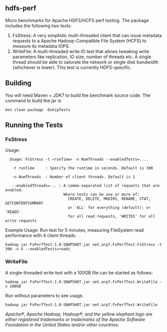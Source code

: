 ## hdfs-perf

Micro benchmarks for Apache HDFS/HCFS perf testing. The package includes the following two tests:

1. FsStress: A very simplistic multi-threaded client that can issue metadata requests to a Apache Hadoop-Compatible File System (HCFS) to measure its metadata IOPS.
1. WriteFile: A multi-threaded write IO test that allows tweaking write parameters like replication, IO size, number of threads etc. A single thread should be able to saturate the network or single disk bandwidth (whichever is lower). This test is currently HDFS-specific.

## Building

You will need Maven + JDK7 to build the benchmark source code. The command to build the jar is

    mvn clean package -DskipTests


## Running the Tests

### FsStress

Usage:
```
  Usage: FsStress -t <runTime> -n NumThreads --enabledTests=....

   -t runTime     : Specify the runtime in seconds. Default is 300

   -n NumThreads  : Number of client threads. Default is 1

   --enabledThreads=... : A comma-separated list of requests that are enabled.
                          Where tests can be one or more of:
                            CREATE, DELETE, MKDIRS, RENAME, STAT, GETCONTENTSUMMARY
                            or 'ALL' for everything (default); or 'READS'
                            for all read requests, 'WRITES' for all write requests
```

Example Usage:
Run test for 5 minutes, measuring FileSystem read performance with 4 client threads.
```
hadoop jar FsPerfTest-1.0-SNAPSHOT.jar net.arp7.FsPerfTest.FsStress -t 300 -n 4 --enabledTests=reads
```


### WriteFile

A single-threaded write test with a 100GB file can be started as follows:

    hadoop jar FsPerfTest-1.0-SNAPSHOT.jar net.arp7.FsPerfTest.WriteFile -s 100GB 

Run without parameters to see usage.

    hadoop jar FsPerfTest-1.0-SNAPSHOT.jar net.arp7.FsPerfTest.WriteFile


*Apache®, Apache Hadoop, Hadoop®, and the yellow elephant logo are either registered trademarks or trademarks of the Apache Software Foundation in the United States and/or other countries.*